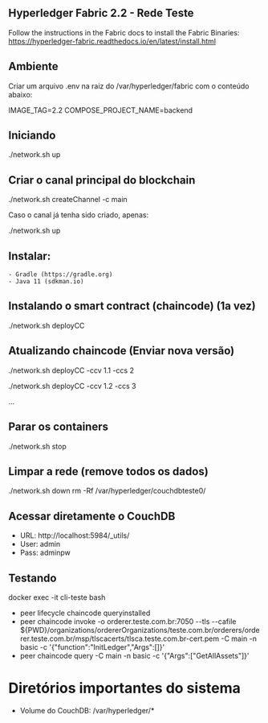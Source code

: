 ## Hyperledger Fabric 2.2 - Rede Teste

Follow the instructions in the Fabric docs to install the Fabric Binaries:
https://hyperledger-fabric.readthedocs.io/en/latest/install.html

## Ambiente

Criar um arquivo .env na raiz do /var/hyperledger/fabric com o conteúdo abaixo:

IMAGE_TAG=2.2
COMPOSE_PROJECT_NAME=backend

## Iniciando
./network.sh up 

## Criar o canal principal do blockchain
./network.sh createChannel -c main

Caso o canal já tenha sido criado, apenas:

./network.sh up

## Instalar:
    - Gradle (https://gradle.org) 
    - Java 11 (sdkman.io)

## Instalando o smart contract (chaincode) (1a vez)
./network.sh deployCC

## Atualizando chaincode (Enviar nova versão)
./network.sh deployCC -ccv 1.1 -ccs 2

./network.sh deployCC -ccv 1.2 -ccs 3

...

## Parar os containers 
./network.sh stop

## Limpar a rede (remove todos os dados)

./network.sh down
rm -Rf /var/hyperledger/couchdbteste0/

## Acessar diretamente o CouchDB

- URL: http://localhost:5984/_utils/
- User: admin
- Pass: adminpw

## Testando
docker exec -it cli-teste bash

- peer lifecycle chaincode queryinstalled
- peer chaincode invoke -o orderer.teste.com.br:7050 --tls --cafile ${PWD}/organizations/ordererOrganizations/teste.com.br/orderers/orderer.teste.com.br/msp/tlscacerts/tlsca.teste.com.br-cert.pem -C main -n basic -c '{"function":"InitLedger","Args":[]}'
- peer chaincode query -C main -n basic -c '{"Args":["GetAllAssets"]}'

# Diretórios importantes do sistema

- Volume do CouchDB: /var/hyperledger/*